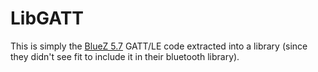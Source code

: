 # LibGATT
This is simply the [BlueZ 5.7](http://www.bluez.org/) GATT/LE code extracted into a library (since they didn't see fit to include it in their bluetooth library).